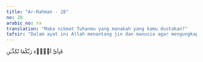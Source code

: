 ```yaml
---
title: "Ar-Rahman - 28"
no: 28
arabic_no: ٢٨
translation: "Maka nikmat Tuhanmu yang manakah yang kamu dustakan?"
tafsir: "Dalam ayat ini Allah menantang jin dan manusia agar mengungkapkan nikmat-Nya yang mereka dustakan. Cobalah mereka bayangkan, tidaklah kebinasaan itu melainkan merupakan pintu bagi kehidupan yang kekal. Apabila tidak ada yang mati, maka akan terhalanglah kehidupan di akhirat. Lihatlah kehidupan manusia, apabila mereka beranak terus sepanjang masa, tidak ada yang mati, maka akan penuhlah bumi ini dengan manusia sehingga binatang, tumbuh-tumbuhan, dan makanan tidak akan mencukupi keperluannya lagi dan akhirnya tidak ada jalan lagi bagi mereka kecuali sedang membunuh sesamaanya yang akhirnya dunia ini akan penuh dengan bangkai-bangkai manusia."
---
```

فَبِاَيِّ اٰلَاۤءِ رَبِّكُمَا تُكَذِّبٰنِ 